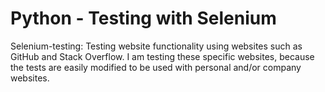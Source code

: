 # Python - Testing with Selenium
Selenium-testing: Testing website functionality using websites such as GitHub and Stack Overflow. I am testing these specific websites, because the tests are easily modified to be used with personal and/or company websites.
